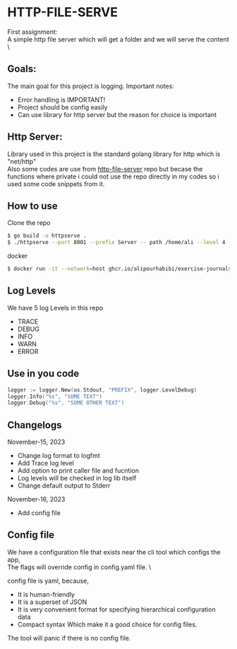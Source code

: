 # HTTP-FILE-SERVE
First assignment: \
A simple http file server which will get a folder and we will serve the content \

## Goals:
The main goal for this project is logging.
Important notes:
- Error handling is IMPORTANT!
- Project should be config easily
- Can use library for http server but the reason for choice is important

## Http Server:
Library used in this project is the standard golang library for http which is "net/http" \
Also some codes are use from [http-file-server](https://github.com/sgreben/http-file-server) repo but becase the functions where private i could not use the repo directly in my codes so i used some code snippets from it.

## How to use
Clone the repo
```sh
$ go build -o httpserve .
$ ./httpserve --port 8001 --prefix Server -- path /home/ali --level 4 --printcaller true
```
docker
```sh
$ docker run -it --network=host ghcr.io/alipourhabibi/exercise-journals-logging:latest /app/httpfileserver --port 8000 --path /path/to/file --level 4 --printcaller true
```

## Log Levels
We have 5 log Levels in this repo
- TRACE
- DEBUG
- INFO
- WARN
- ERROR

## Use in you code
```go
logger := logger.New(os.Stdout, "PREFIX", logger.LevelDebug)
logger.Info("%s", "SOME TEXT")
logger.Debug("%s", "SOME OTHER TEXT")
```

## Changelogs
November-15, 2023
- Change log format to logfmt
- Add Trace log level
- Add option to print caller file and fucntion
- Log levels will be checked in log lib itself
- Change default output to Stderr

November-16, 2023
- Add config file

## Config file
We have a configuration file that exists near the cli tool which configs the app, \
The flags will override config in config.yaml file. \

config file is yaml, because,
- It is human-friendly
- It is a superset of JSON
- It is very convenient format for specifying hierarchical configuration data
- Compact syntax
Which make it a good choice for config files.

The tool will panic if there is no config file.
